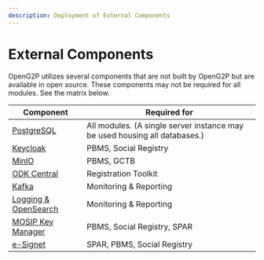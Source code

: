 ```yaml
---
description: Deployment of External Components
---
```


# External Components

OpenG2P utilizes several components that are not built by OpenG2P but are available in open source. These components may not be required for all modules. See the matrix below.

| Component                                         | Required for                                                               |
| ------------------------------------------------- | -------------------------------------------------------------------------- |
| [PostgreSQL](postgresql.md)                       | All modules. (A single server instance may be used housing all databases.) |
| [Keycloak](keycloak.md)                           | PBMS, Social Registry                                                      |
| [MinIO](minio.md)                                 | PBMS, GCTB                                                                 |
| [ODK Central](odk-central.md)                     | Registration Toolkit                                                       |
| [Kafka](kafka.md)                                 |  Monitoring & Reporting                                                    |
| [Logging & OpenSearch](logging-and-opensearch.md) |  Monitoring & Reporting                                                    |
| [MOSIP Key Manager](keymanager.md)                | PBMS, Social Registry, SPAR                                                |
| [e-Signet](esignet.md)                            | SPAR, PBMS, Social Registry                                                |

